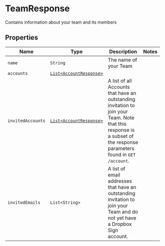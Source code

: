 

# TeamResponse

Contains information about your team and its members

## Properties

| Name | Type | Description | Notes |
|------------ | ------------- | ------------- | -------------|
| `name` | ```String``` |  The name of your Team  |  |
| `accounts` | [```List<AccountResponse>```](AccountResponse.md) |    |  |
| `invitedAccounts` | [```List<AccountResponse>```](AccountResponse.md) |  A list of all Accounts that have an outstanding invitation to join your Team. Note that this response is a subset of the response parameters found in `GET /account`.  |  |
| `invitedEmails` | ```List<String>``` |  A list of email addresses that have an outstanding invitation to join your Team and do not yet have a Dropbox Sign account.  |  |



